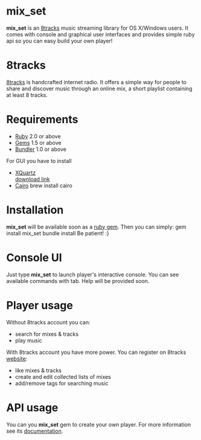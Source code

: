 mix_set
=======

**mix_set** is an [8tracks](http://8tracks.com/) music streaming library for OS X/Windows users. 
It comes with console and graphical user interfaces and provides simple ruby api so you can easy build your own player!

8tracks
=======

[8tracks](http://8tracks.com/) is handcrafted internet radio. It offers a simple way for people to share and discover music through an online mix, a short playlist containing at least 8 tracks.

Requirements
=======

- [Ruby](http://ruby-lang.org) 2.0 or above
- [Gems](http://rubygems.org) 1.5 or above
- [Bundler](http://bundler.io/) 1.0 or above

For GUI you have to install 

- [XQuartz](https://xquartz.macosforge.org/landing/)  
    [download link](https://xquartz.macosforge.org/downloads/SL/XQuartz-2.7.5.dmg)
- [Cairo](http://cairographics.org/)
    brew install cairo
    
Installation
=======

**mix_set** will be available soon as a [ruby gem](http://rubygems.org/). Then you can simply:
    gem install mix_set
    bundle install
Be patient! :}
    
Console UI
=======

Just type **mix_set** to launch player's interactive console. You can see available commands with tab. Help will be provided soon.

Player usage
======
 
Without 8tracks account you can:
- search for mixes & tracks
- play music

With 8tracks account you have more power. You can register on 8tracks [website](http://8tracks.com/):
- like mixes & tracks
- create and edit collected lists of mixes
- add/remove tags for searching music

API usage
======

You can you **mix_set** gem to create your own player. For more information see its [documentation](http://).
